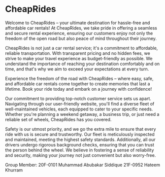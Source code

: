 #  CheapRides
Welcome to CheapRides – your ultimate destination for hassle-free and affordable car rentals! At CheapRides, we take pride in offering a seamless and secure rental experience, ensuring our customers enjoy not only the freedom of the open road but also peace of mind throughout their journey.

CheapRides is not just a car rental service; it's a commitment to affordable, reliable transportation. With transparent pricing and no hidden fees, we strive to make your travel experience as budget-friendly as possible. We understand the importance of reaching your destination comfortably and on time, and that's why we aim to exceed your expectations at every turn.

Experience the freedom of the road with CheapRides – where easy, safe, and affordable car rentals come together to create memories that last a lifetime. Book your ride today and embark on a journey with confidence!

Our commitment to providing top-notch customer service sets us apart. Navigating through our user-friendly website, you'll find a diverse fleet of well-maintained vehicles, each equipped to cater to your specific needs. Whether you're planning a weekend getaway, a business trip, or just need a reliable set of wheels, CheapRides has you covered.

Safety is our utmost priority, and we go the extra mile to ensure that every ride with us is secure and trustworthy. Our fleet is meticulously inspected and maintained, meeting the highest safety standards. Additionally, all our drivers undergo rigorous background checks, ensuring that you can trust the person behind the wheel. We believe in fostering a sense of reliability and security, making your journey not just convenient but also worry-free.

Group Member:
20F-0101 Muhammad Abubakar Siddique 
21F-0952 Hateem Khurram 
